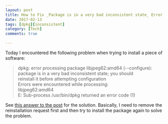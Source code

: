 ```yaml
---
layout: post
title: How to Fix _Package is in a very bad inconsistent state_ Error
date: 2017-02-13
tags: [dpkg][inconsistent]
category: [Tech]
comments: true

---
```


Today I encountered the following problem when trying to install a piece of software:

> dpkg: error processing package libjpeg62:amd64 (--configure): <br />
 package is in a very bad inconsistent state; you should <br />
 reinstall it before attempting configuration <br />
Errors were encountered while processing: <br />
 libjpeg62:amd64 <br />
E: Sub-process /usr/bin/dpkg returned an error code (1) <br />

See [this answer to the post](http://askubuntu.com/a/170808/514711) for the solution. Basically, I need to remove the reinstallation request first and then try to install the package again to solve the problem.
